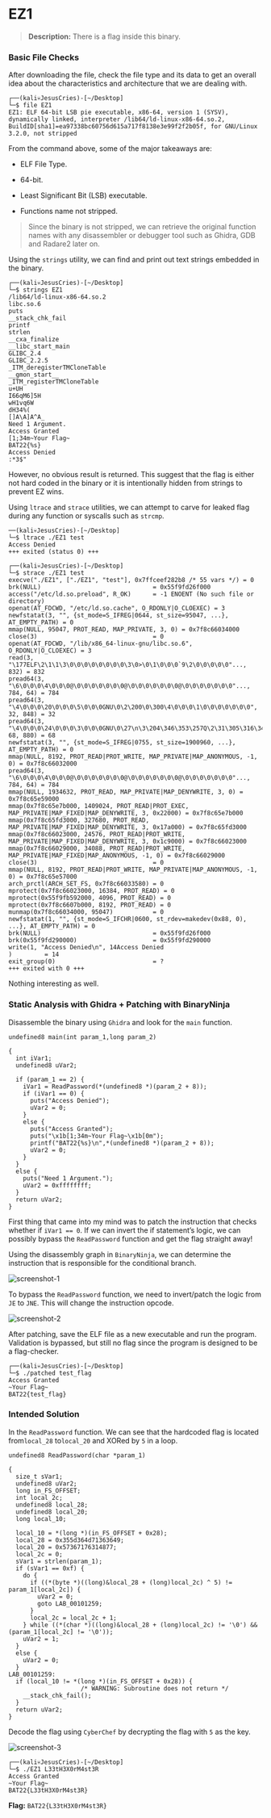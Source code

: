 # EZ1

> **Description:** There is a flag inside this binary.

### Basic File Checks

After downloading the file, check the file type and its data to get an overall idea about the characteristics and architecture that we are dealing with.

```
┌──(kali💀JesusCries)-[~/Desktop]
└─$ file EZ1  
EZ1: ELF 64-bit LSB pie executable, x86-64, version 1 (SYSV), dynamically linked, interpreter /lib64/ld-linux-x86-64.so.2, BuildID[sha1]=ea97338bc60756d615a717f8138e3e99f2f2b05f, for GNU/Linux 3.2.0, not stripped
```

From the command above, some of the major takeaways are:

- ELF File Type.

- 64-bit.
- Least Significant Bit (LSB) executable.
- Functions name not stripped.

> Since the binary is not stripped, we can retrieve the original function names with any disassembler or debugger tool such as Ghidra, GDB and Radare2 later on.

Using the `strings` utility, we can find and print out text strings embedded in the binary.

```
┌──(kali💀JesusCries)-[~/Desktop]
└─$ strings EZ1 
/lib64/ld-linux-x86-64.so.2
libc.so.6
puts
__stack_chk_fail
printf
strlen
__cxa_finalize
__libc_start_main
GLIBC_2.4
GLIBC_2.2.5
_ITM_deregisterTMCloneTable
__gmon_start__
_ITM_registerTMCloneTable
u+UH
I66qM6]5H
wH1vq6W
dH34%(
[]A\A]A^A_
Need 1 Argument.
Access Granted
[1;34m~Your Flag~
BAT22{%s}
Access Denied
:*3$"
```

However, no obvious result is returned. This suggest that the flag is either not hard coded in the binary or it is intentionally hidden from strings to prevent EZ wins.

Using `ltrace` and `strace` utilities, we can attempt to carve for leaked flag during any function or syscalls such as `strcmp`.

```
──(kali💀JesusCries)-[~/Desktop]
└─$ ltrace ./EZ1 test
Access Denied
+++ exited (status 0) +++
                                                                                                                                                                                       
┌──(kali💀JesusCries)-[~/Desktop]
└─$ strace ./EZ1 test
execve("./EZ1", ["./EZ1", "test"], 0x7ffceef282b8 /* 55 vars */) = 0
brk(NULL)                               = 0x55f9fd26f000
access("/etc/ld.so.preload", R_OK)      = -1 ENOENT (No such file or directory)
openat(AT_FDCWD, "/etc/ld.so.cache", O_RDONLY|O_CLOEXEC) = 3
newfstatat(3, "", {st_mode=S_IFREG|0644, st_size=95047, ...}, AT_EMPTY_PATH) = 0
mmap(NULL, 95047, PROT_READ, MAP_PRIVATE, 3, 0) = 0x7f8c66034000
close(3)                                = 0
openat(AT_FDCWD, "/lib/x86_64-linux-gnu/libc.so.6", O_RDONLY|O_CLOEXEC) = 3
read(3, "\177ELF\2\1\1\3\0\0\0\0\0\0\0\0\3\0>\0\1\0\0\0`9\2\0\0\0\0\0"..., 832) = 832
pread64(3, "\6\0\0\0\4\0\0\0@\0\0\0\0\0\0\0@\0\0\0\0\0\0\0@\0\0\0\0\0\0\0"..., 784, 64) = 784
pread64(3, "\4\0\0\0\20\0\0\0\5\0\0\0GNU\0\2\200\0\300\4\0\0\0\1\0\0\0\0\0\0\0", 32, 848) = 32
pread64(3, "\4\0\0\0\24\0\0\0\3\0\0\0GNU\0\27\n\3\204\346\353\257Q\2\31\305\316\347\315F\250"..., 68, 880) = 68
newfstatat(3, "", {st_mode=S_IFREG|0755, st_size=1900960, ...}, AT_EMPTY_PATH) = 0
mmap(NULL, 8192, PROT_READ|PROT_WRITE, MAP_PRIVATE|MAP_ANONYMOUS, -1, 0) = 0x7f8c66032000
pread64(3, "\6\0\0\0\4\0\0\0@\0\0\0\0\0\0\0@\0\0\0\0\0\0\0@\0\0\0\0\0\0\0"..., 784, 64) = 784
mmap(NULL, 1934632, PROT_READ, MAP_PRIVATE|MAP_DENYWRITE, 3, 0) = 0x7f8c65e59000
mmap(0x7f8c65e7b000, 1409024, PROT_READ|PROT_EXEC, MAP_PRIVATE|MAP_FIXED|MAP_DENYWRITE, 3, 0x22000) = 0x7f8c65e7b000
mmap(0x7f8c65fd3000, 327680, PROT_READ, MAP_PRIVATE|MAP_FIXED|MAP_DENYWRITE, 3, 0x17a000) = 0x7f8c65fd3000
mmap(0x7f8c66023000, 24576, PROT_READ|PROT_WRITE, MAP_PRIVATE|MAP_FIXED|MAP_DENYWRITE, 3, 0x1c9000) = 0x7f8c66023000
mmap(0x7f8c66029000, 34088, PROT_READ|PROT_WRITE, MAP_PRIVATE|MAP_FIXED|MAP_ANONYMOUS, -1, 0) = 0x7f8c66029000
close(3)                                = 0
mmap(NULL, 8192, PROT_READ|PROT_WRITE, MAP_PRIVATE|MAP_ANONYMOUS, -1, 0) = 0x7f8c65e57000
arch_prctl(ARCH_SET_FS, 0x7f8c66033580) = 0
mprotect(0x7f8c66023000, 16384, PROT_READ) = 0
mprotect(0x55f9fb592000, 4096, PROT_READ) = 0
mprotect(0x7f8c6607b000, 8192, PROT_READ) = 0
munmap(0x7f8c66034000, 95047)           = 0
newfstatat(1, "", {st_mode=S_IFCHR|0600, st_rdev=makedev(0x88, 0), ...}, AT_EMPTY_PATH) = 0
brk(NULL)                               = 0x55f9fd26f000
brk(0x55f9fd290000)                     = 0x55f9fd290000
write(1, "Access Denied\n", 14Access Denied
)         = 14
exit_group(0)                           = ?
+++ exited with 0 +++
```

Nothing interesting as well.

### Static Analysis with Ghidra + Patching with BinaryNinja

Disassemble the binary using `Ghidra` and look for the `main` function.

```
undefined8 main(int param_1,long param_2)

{
  int iVar1;
  undefined8 uVar2;
  
  if (param_1 == 2) {
    iVar1 = ReadPassword(*(undefined8 *)(param_2 + 8));
    if (iVar1 == 0) {
      puts("Access Denied");
      uVar2 = 0;
    }
    else {
      puts("Access Granted");
      puts("\x1b[1;34m~Your Flag~\x1b[0m");
      printf("BAT22{%s}\n",*(undefined8 *)(param_2 + 8));
      uVar2 = 0;
    }
  }
  else {
    puts("Need 1 Argument.");
    uVar2 = 0xffffffff;
  }
  return uVar2;
}
```

First thing that came into my mind was to patch the instruction that checks whether if  `iVar1 == 0`. If we can invert the if statement’s logic, we can possibly bypass the `ReadPassword` function and get the flag straight away!

Using the disassembly graph in `BinaryNinja`, we can determine the instruction that is responsible for the conditional branch. 

![screenshot-1](./screenshot-1.png)

To bypass the `ReadPassword` function, we need to invert/patch the logic from `JE` to `JNE`. This will change the instruction opcode.

![screenshot-2](./screenshot-2.png)

After patching, save the ELF file as a new executable and run the program. Validation is bypassed, but still no flag since the program is designed to be a flag-checker.

```
┌──(kali💀JesusCries)-[~/Desktop]
└─$ ./patched test_flag
Access Granted
~Your Flag~
BAT22{test_flag}
```
### Intended Solution

In the `ReadPassword` function. We can see that the hardcoded flag is located from`local_28` to`local_20` and XORed by `5` in a loop.

```
undefined8 ReadPassword(char *param_1)

{
  size_t sVar1;
  undefined8 uVar2;
  long in_FS_OFFSET;
  int local_2c;
  undefined8 local_28;
  undefined8 local_20;
  long local_10;
  
  local_10 = *(long *)(in_FS_OFFSET + 0x28);
  local_28 = 0x355d364d71363649;
  local_20 = 0x57367176314877;
  local_2c = 0;
  sVar1 = strlen(param_1);
  if (sVar1 == 0xf) {
    do {
      if ((*(byte *)((long)&local_28 + (long)local_2c) ^ 5) != param_1[local_2c]) {
        uVar2 = 0;
        goto LAB_00101259;
      }
      local_2c = local_2c + 1;
    } while ((*(char *)((long)&local_28 + (long)local_2c) != '\0') && (param_1[local_2c] != '\0'));
    uVar2 = 1;
  }
  else {
    uVar2 = 0;
  }
LAB_00101259:
  if (local_10 != *(long *)(in_FS_OFFSET + 0x28)) {
                    /* WARNING: Subroutine does not return */
    __stack_chk_fail();
  }
  return uVar2;
}
```

Decode the flag using `CyberChef` by decrypting the flag with `5` as the key.

![screenshot-3](./screenshot-3.png)

```
┌──(kali💀JesusCries)-[~/Desktop]
└─$ ./EZ1 L33tH3X0rM4st3R                                                                                  
Access Granted
~Your Flag~
BAT22{L33tH3X0rM4st3R}
```

**Flag:** `BAT22{L33tH3X0rM4st3R}`
